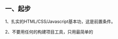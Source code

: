 ## 一、起步

1、扎实的HTML/CSS/Javascript基本功，这是前置条件。

2、不要用任何的构建项目工具，只用最简单的<script>，把教程里的例子模仿一遍，理解用法。不推荐上来就直接用 vue-cli 构建项目，尤其是如果没有 Node/Webpack 基础。

3、学习了解ES6的语法。

## 二、ECMAScript介绍

1997年 ECMAScript 1.0 诞生

1999年12月 ECMAScript 3.0诞生，它 是一个巨大的成功，在业界得到了广泛的支持，它奠定了JS的基本语法，被其后版本完全继承。直到今天，我们一开始学习JS，其实就是在学3.0版的语法

2000年的ECMAScript4.0是当下ES6的前身，但由于这个版本太过激烈，对ES3做了彻底升级，所以暂时被“和谐”了

2009年12月，ECMAScript5.0版正式发布。ECMA专家组预计ECMAScript的第五个版本会在2013年中期到2018年作为主流的开发标准。2011年6月，ES5.1版发布，并且成为ISO国际标准

2013年，ES6草案冻结，不再添加新的功能，新的功能将被放到ES7中；2015年6月，ES6正式通过，成为国际标准

简单来学几个es6的语法，仅仅的只是为了vue的课程做课前准备。更多背景知识可以查看http://es6.ruanyifeng.com/

谷歌浏览器是完全可以适配ES6的，但是有些浏览器无法识别（IE等）。
